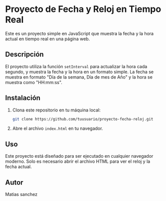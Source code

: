 # Proyecto  de Fecha y Reloj en Tiempo Real

Este es un proyecto simple en JavaScript que muestra la fecha y la hora actual en tiempo real en una página web.

## Descripción

El proyecto utiliza la función `setInterval` para actualizar la hora cada segundo, y muestra la fecha y la hora en un formato simple. La fecha se muestra en formato "Día de la semana, Día de mes de Año" y la hora se muestra como "HH:mm:ss".

## Instalación

1. Clona este repositorio en tu máquina local:

    ```bash
    git clone https://github.com/tuusuario/proyecto-fecha-reloj.git
    ```

2. Abre el archivo `index.html` en tu navegador.

## Uso

Este proyecto está diseñado para ser ejecutado en cualquier navegador moderno. Solo es necesario abrir el archivo HTML para ver el reloj y la fecha actual.

## Autor
Matias sanchez
